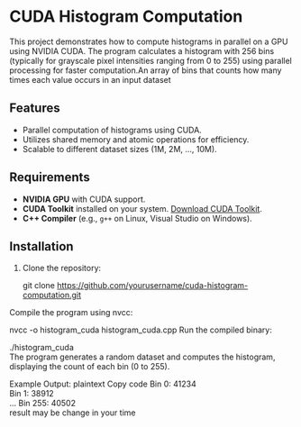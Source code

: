 # CUDA Histogram Computation

This project demonstrates how to compute histograms in parallel on a GPU using NVIDIA CUDA. The program calculates a histogram with 256 bins (typically for grayscale pixel intensities ranging from 0 to 255) using parallel processing for faster computation.An array of bins that counts how many times each value occurs in an input dataset


## Features

- Parallel computation of histograms using CUDA.
- Utilizes shared memory and atomic operations for efficiency.
- Scalable to different dataset sizes (1M, 2M, ..., 10M).

## Requirements

- **NVIDIA GPU** with CUDA support.
- **CUDA Toolkit** installed on your system. [Download CUDA Toolkit](https://developer.nvidia.com/cuda-downloads).
- **C++ Compiler** (e.g., `g++` on Linux, Visual Studio on Windows).

## Installation

1. Clone the repository:

   git clone https://github.com/yourusername/cuda-histogram-computation.git

Compile the program using nvcc:

nvcc -o histogram_cuda histogram_cuda.cpp
Run the compiled binary:

./histogram_cuda </br>
The program generates a random dataset and computes the histogram, displaying the count of each bin (0 to 255).

Example Output:
plaintext
Copy code
Bin 0: 41234</br>
Bin 1: 38912</br>
...
Bin 255: 40502</br>
result may be change in your time

